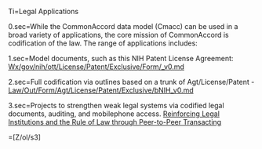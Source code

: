 Ti=Legal Applications

0.sec=While the CommonAccord data model (Cmacc) can be used in a broad variety of applications, the core mission of CommonAccord is codification of the law.  The range of applications includes:

1.sec=Model documents, such as this NIH Patent License Agreement:  <a href="index.php?action=source&file=/Wx/gov/nih/ott/License/Patent/Exclusive/Form/_v0.md">Wx/gov/nih/ott/License/Patent/Exclusive/Form/_v0.md</a>

2.sec=Full codification via outlines based on a trunk of Agt/License/Patent - <a href="index.php?action=source&file=Law/Out/Form/Agt/License/Patent/Exclusive/bNIH_v0.md">Law/Out/Form/Agt/License/Patent/Exclusive/bNIH_v0.md</a>

3.sec=Projects to strengthen weak legal systems via codified legal documents, auditing, and mobilephone access. <a href="https://docs.google.com/document/d/1ZQA4LPeKqTz7K3YrlG5cT3So-GooJRWSkLmfu8umSjk/edit">Reinforcing Legal Institutions and the Rule of Law through Peer-to-Peer Transacting</a>

=[Z/ol/s3]
